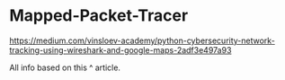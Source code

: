 # Mapped-Packet-Tracer


https://medium.com/vinsloev-academy/python-cybersecurity-network-tracking-using-wireshark-and-google-maps-2adf3e497a93

All info based on this ^ article.
